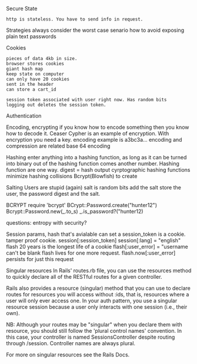 Secure State

    http is stateless. You have to send info in request.

Strategies
always consider the worst case senario
how to avoid exposing plain text passwords

Cookies

    pieces of data 4kb in size.
    browser stores cookies
    giant hash map
    keep state on computer
    can only have 20 cookies
    sent in the header
    can store a cart_id

    session token associated with user right now. Has random bits
    logging out deletes the session token.

Authentication

Encoding, encrypting
if you know how to encode something then you know how to decode it.
Ceaser Cypher is an example of encryption. With encryption you need a key.
encoding example is a3bc3a...
encoding and compression are related
base 64 encoding

Hashing
enter anything into a hashing function, as long as it can be turned into binary
out of the hashing function comes another number.
Hashing function are one way.
digest = hash output
cyrptographic hashing functions minimize hashing collisions
Bcrypt(Blowfish) to create

Salting
Users are stupid (again)
salt is random bits
add the salt
store the user, the password digest and the salt.

BCRYPT
require 'bcrypt'
BCrypt::Password.create("hunter12")
Bcrypt::Password.new(_.to_s)
_.is_password?("hunter12)

questions:
entropy with security?

Session
params, hash that's avialable
can set a session_token is a cookie. tamper proof cookie.
session[:session_token]
session[:lang] = "english"
flash
20 years is the longest life of a cookie
flash[:user_error] = "username can't be blank
flash lives for one more request.
flash.now[:user_error] persists for just this request

Singular resources
In Rails' routes.rb file, you can use the resources method to quickly declare all of the RESTful routes for a given controller.

Rails also provides a resource (singular) method that you can use to declare routes for resources you will access without :ids, that is, resources where a user will only ever access one. In your auth pattern, you use a singular resource session because a user only interacts with one session (i.e., their own).

NB: Although your routes may be "singular" when you declare them with resource, you should still follow the 'plural control names' convention. In this case, your controller is named SessionsController despite routing through /session. Controller names are always plural.

For more on singular resources see the Rails Docs.
